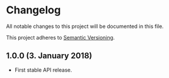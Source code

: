 # Changelog

All notable changes to this project will be documented in this file.

This project adheres to [Semantic Versioning](http://semver.org/).

## 1.0.0 (3. January 2018)

+ First stable API release.